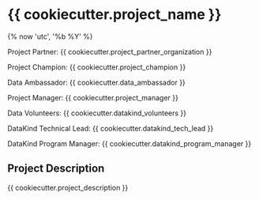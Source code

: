 # {{ cookiecutter.project_name }}

{% now 'utc', '%b %Y' %}

Project Partner: {{ cookiecutter.project_partner_organization }}

Project Champion: {{ cookiecutter.project_champion }}

Data Ambassador: {{ cookiecutter.data_ambassador }} 

Project Manager: {{ cookiecutter.project_manager }}

Data Volunteers: {{ cookiecutter.datakind_volunteers }}

DataKind Technical Lead: {{ cookiecutter.datakind_tech_lead }} 

DataKind Program Manager: {{ cookiecutter.datakind_program_manager }}

## Project Description 

{{ cookiecutter.project_description }}



